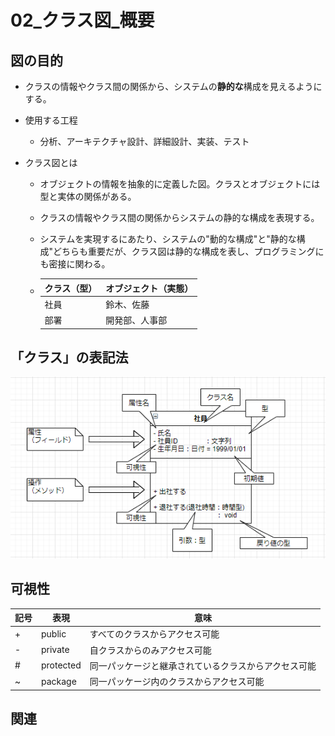 # 02_クラス図_概要

## 図の目的
  * クラスの情報やクラス間の関係から、システムの**静的な**構成を見えるようにする。

* 使用する工程
  * 分析、アーキテクチャ設計、詳細設計、実装、テスト

* クラス図とは
  * オブジェクトの情報を抽象的に定義した図。クラスとオブジェクトには型と実体の関係がある。
  * クラスの情報やクラス間の関係からシステムの静的な構成を表現する。
  * システムを実現するにあたり、システムの"動的な構成"と"静的な構成"どちらも重要だが、クラス図は静的な構成を表し、プログラミングにも密接に関わる。

  * | クラス（型） | オブジェクト（実態） |
    | :- | :- | 
    | 社員 | 鈴木、佐藤 |
    | 部署 | 開発部、人事部 |

## 「クラス」の表記法

![class_1](src/class_1.png)


## 可視性

| 記号 | 表現 | 意味 |
| - | - | - |
| + | public | すべてのクラスからアクセス可能 |
| - | private | 自クラスからのみアクセス可能 |
| # | protected | 同一パッケージと継承されているクラスからアクセス可能 |
|~ | package | 同一パッケージ内のクラスからアクセス可能 |


## 関連